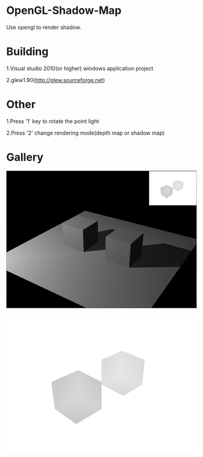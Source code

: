 # OpenGL-Shadow-Map
Use opengl to render shadow.

# Building
1.Visual studio 2010(or higher) windows application project

2.glew1.90(http://glew.sourceforge.net)

# Other
1.Press '1' key to rotate the point light

2.Press '2' change rendering mode(depth map or shadow map)

# Gallery
![image](https://github.com/letletmego/OpenGL-Shadow-Map/blob/main/Gallery/ShadowMap.png)

![image](https://github.com/letletmego/OpenGL-Shadow-Map/blob/main/Gallery/DepthMap.png)
